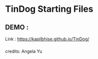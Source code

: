 # TinDog Starting Files

## DEMO :
Link : https://kapilbhise.github.io/TinDog/

###
credits: Angela Yu
